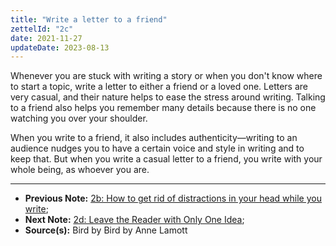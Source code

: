 ```yaml
---
title: "Write a letter to a friend"
zettelId: "2c"
date: 2021-11-27
updateDate: 2023-08-13
---
```


Whenever you are stuck with writing a story or when you don't know where to start a topic, write a letter to either a friend or a loved one. Letters are very casual, and their nature helps to ease the stress around writing. Talking to a friend also helps you remember many details because there is no one watching you over your shoulder.

When you write to a friend, it also includes authenticity—writing to an audience nudges you to have a certain voice and style in writing and to keep that. But when you write a casual letter to a friend, you write with your whole being, as whoever you are.

---

- **Previous Note:** [2b: How to get rid of distractions in your head while you write](/notes/2b/);
- **Next Note:** [2d: Leave the Reader with Only One Idea](/notes/2d/);
- **Source(s):** Bird by Bird by Anne Lamott
